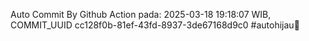 Auto Commit By Github Action pada: 2025-03-18 19:18:07 WIB, COMMIT_UUID cc128f0b-81ef-43fd-8937-3de67168d9c0 #autohijau🗿
